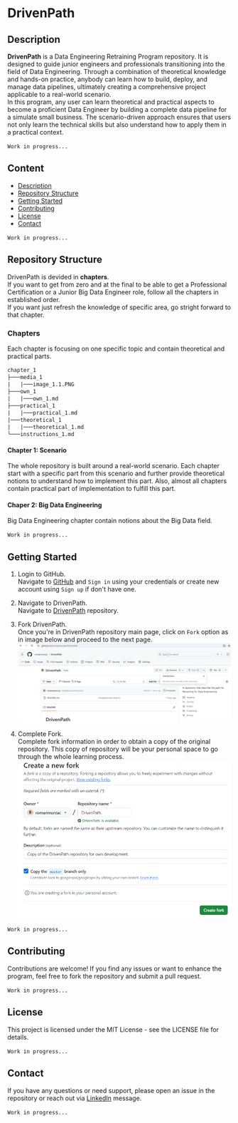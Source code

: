 # DrivenPath

## Description
**DrivenPath** is a Data Engineering Retraining Program repository. It is designed to guide junior engineers and professionals transitioning into the field of Data Engineering. Through a combination of theoretical knowledge and hands-on practice, anybody can learn how to build, deploy, and manage data pipelines, ultimately creating a comprehensive project applicable to a real-world scenario.\
In this program, any user can learn theoretical and practical aspects to become a proficient Data Engineer by building a complete data pipeline for a simulate small business. The scenario-driven approach ensures that users not only learn the technical skills but also understand how to apply them in a practical context.

`Work in progress...`

## Content
- [Description](#description)
- [Repository Structure](#repository-structure)
- [Getting Started](#getting-started)
- [Contributing](#contributing)
- [License](#license)
- [Contact](#contact)

`Work in progress...`

## Repository Structure
DrivenPath is devided in **chapters**.\
If you want to get from zero and at the final to be able to get a Professional Certification or a Junior Big Data Engineer role, follow all the chapters in established order.\
If you want just refresh the knowledge of specific area, go stright forward to that chapter.

### Chapters
Each chapter is focusing on one specific topic and contain theoretical and practical parts.

```
chapter_1
├───media_1
|   |───image_1.1.PNG
├───own_1
|   |───own_1.md
├───practical_1
|   |───practical_1.md
|───theoretical_1
|   |───theoretical_1.md
└───instructions_1.md
```

#### Chapter 1: Scenario
The whole repository is built around a real-world scenario. Each chapter start with a specific part from this scenario and further provide theoretical notions to understand how to implement this part. Also, almost all chapters contain practical part of implementation to fulfill this part.  

#### Chaper 2: Big Data Engineering
Big Data Engineering chapter contain notions about the Big Data field.


`Work in progress...`

## Getting Started
1. Login to GitHub.\
Navigate to [GitHub](https://github.com/) and `Sign in` using your credentials or create new account using `Sign up` if don't have one.

2. Navigate to DrivenPath.\
Navigate to [DrivenPath](https://github.com/romanmurzac/DrivenPath) repository.

3. Fork DrivenPath.\
Once you're in DrivenPath repository main page, click on `Fork` option as in image below and proceed to the next page.
![Fork DrivenPath.](media/image_0.1.PNG "Fork DrivenPath")

4. Complete Fork.\
Complete fork information in order to obtain a copy of the original repository. This copy of repository will be your personal space to go through the whole learning process.
![Complete Fork process.](media/image_0.2.PNG "Complete Fork process")

`Work in progress...`

## Contributing
Contributions are welcome! If you find any issues or want to enhance the program, feel free to fork the repository and submit a pull request.

`Work in progress...`

## License
This project is licensed under the MIT License - see the LICENSE file for details.

`Work in progress...`

## Contact
If you have any questions or need support, please open an issue in the repository or reach out via [LinkedIn](https://www.linkedin.com/in/roman-murzac/) message.

`Work in progress...`
